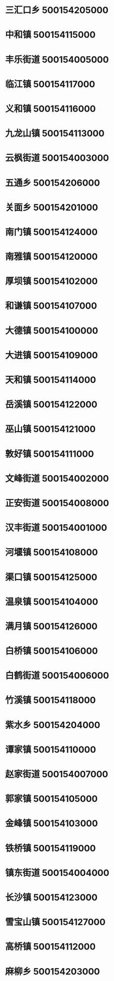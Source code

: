 # 三汇口乡 500154205000
# 中和镇 500154115000
# 丰乐街道 500154005000
# 临江镇 500154117000
# 义和镇 500154116000
# 九龙山镇 500154113000
# 云枫街道 500154003000
# 五通乡 500154206000
# 关面乡 500154201000
# 南门镇 500154124000
# 南雅镇 500154120000
# 厚坝镇 500154102000
# 和谦镇 500154107000
# 大德镇 500154100000
# 大进镇 500154109000
# 天和镇 500154114000
# 岳溪镇 500154122000
# 巫山镇 500154121000
# 敦好镇 500154111000
# 文峰街道 500154002000
# 正安街道 500154008000
# 汉丰街道 500154001000
# 河堰镇 500154108000
# 渠口镇 500154125000
# 温泉镇 500154104000
# 满月镇 500154126000
# 白桥镇 500154106000
# 白鹤街道 500154006000
# 竹溪镇 500154118000
# 紫水乡 500154204000
# 谭家镇 500154110000
# 赵家街道 500154007000
# 郭家镇 500154105000
# 金峰镇 500154103000
# 铁桥镇 500154119000
# 镇东街道 500154004000
# 长沙镇 500154123000
# 雪宝山镇 500154127000
# 高桥镇 500154112000
# 麻柳乡 500154203000
